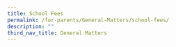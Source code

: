```yaml
---
title: School Fees
permalink: /for-parents/General-Matters/school-fees/
description: ""
third_nav_title: General Matters
---
```

